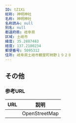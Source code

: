 ```yaml
---
ID: tZ1Xi
総称: 神明神社
名称: 神明神社
名称読み: null
別名: null
都道府県: 岐阜県
区域: 土岐市
緯度: 35.2887483
経度: 137.2180234
郵便番号: 5095312
住所: 岐阜県土岐市鶴里町柿野１９２８
---
```


## その他

### 参考URL

| URL | 説明          |
| --- | ------------- |
|     | OpenStreetMap |
